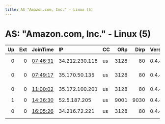 ```yaml
---
title: AS "Amazon.com, Inc." - Linux (5)
---
```


# AS: "Amazon.com, Inc." - Linux (5)

|   Up |   Ext | JoinTime                                                                                            | IP             | CC   |   ORp |   Dirp | Version   | Contact                  | Nickname   |   eFamMembers |
|-----:|------:|:----------------------------------------------------------------------------------------------------|:---------------|:-----|------:|-------:|:----------|:-------------------------|:-----------|--------------:|
|    0 |     0 | [07:46:31](https://metrics.torproject.org/rs.html#details/9B2C79234479413B6D068F4ECCB6544DAB6AF6A7) | 34.212.230.118 | us   |  3128 |     80 | 0.4.4.5   | NA &lt;na@namail.com&gt; | NA         |             1 |
|    0 |     0 | [07:49:17](https://metrics.torproject.org/rs.html#details/781CBF6F8BB882ADB20348F00CF751DEA52914F3) | 35.170.50.135  | us   |  3128 |     80 | 0.4.4.5   | NA &lt;na@namail.com&gt; | NA         |             1 |
|    0 |     0 | [11:00:02](https://metrics.torproject.org/rs.html#details/56CB8693C0327809CCDCD50A9CC7C2F5831E75A5) | 35.172.100.201 | us   |  3128 |     80 | 0.4.4.5   | NA &lt;na@namail.com&gt; | NA         |             1 |
|    1 |     0 | [14:36:30](https://metrics.torproject.org/rs.html#details/4937680C7B1A234E49AD3AAE3F95FB7916CA4274) | 52.5.187.205   | us   |  9001 |   9030 | 0.4.4.5   | None                     | Unnamed    |             1 |
|    0 |     0 | [16:05:26](https://metrics.torproject.org/rs.html#details/1FB873D310738967308FD06A30F6D58386CCE157) | 34.216.72.221  | us   |  3128 |     80 | 0.4.4.6   | NA &lt;na@namail.com&gt; | NA         |             1 |
